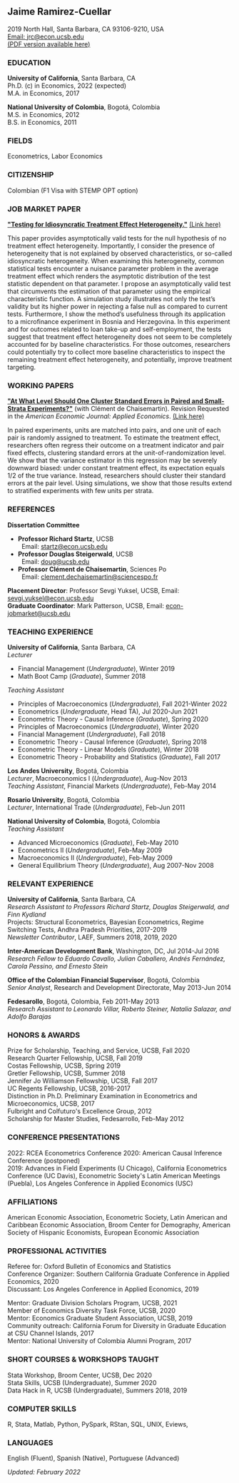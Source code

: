 ## Jaime Ramirez-Cuellar
2019 North Hall, Santa Barbara, CA 93106-9210, USA\
[Email: jrc@econ.ucsb.edu](mailto:jrc@econ.ucsb.edu)\
[(PDF version available here)](https://ucsb.app.box.com/file/867460274263?s=ksill3l2h2lq1dso7s0cq7dqj7ds6dva)

### EDUCATION

**University of California**, Santa Barbara, CA\
Ph.D. (c) in Economics, 2022 (expected)\
M.A. in Economics, 2017

**National University of Colombia**, Bogotá, Colombia\
M.S. in Economics, 2012 \
B.S. in Economics, 2011

### FIELDS

Econometrics, Labor Economics

### CITIZENSHIP

Colombian (F1 Visa with STEMP OPT option)

### JOB MARKET PAPER

[**"Testing for Idiosyncratic Treatment Effect Heterogeneity.\"**](https://papers.ssrn.com/sol3/papers.cfm?abstract_id=3946092) [(Link here)](https://papers.ssrn.com/sol3/papers.cfm?abstract_id=3946092)

This paper provides asymptotically valid tests for the null hypothesis of no treatment effect heterogeneity. Importantly, I consider the presence of heterogeneity that is not explained by observed characteristics, or so-called idiosyncratic heterogeneity. When examining this heterogeneity, common statistical tests encounter a nuisance parameter problem in the average treatment effect which renders the asymptotic distribution of the test statistic dependent on that parameter. I propose an asymptotically valid test that circumvents the estimation of that parameter using the empirical characteristic function. A simulation study illustrates not only the test’s validity but its higher power in rejecting a false null as compared to current tests. Furthermore, I show the method’s usefulness through its application to a microfinance experiment in Bosnia and Herzegovina. In this experiment and for outcomes related to loan take-up and self-employment, the tests suggest that treatment effect heterogeneity does not seem to be completely accounted for by baseline characteristics. For those outcomes, researchers could potentially try to collect more baseline characteristics to inspect the remaining treatment effect heterogeneity, and potentially, improve treatment targeting.

### WORKING PAPERS

[**"At What Level Should One Cluster Standard Errors in Paired and
Small-Strata Experiments?\"**](https://papers.ssrn.com/sol3/papers.cfm?abstract_id=3520820) (with Clément de Chaisemartin). Revision
Requested in the *American Economic Journal: Applied Economics*. [(Link here)](https://papers.ssrn.com/sol3/papers.cfm?abstract_id=3520820)

In paired experiments, units are matched into pairs, and one unit of
each pair is randomly assigned to treatment. To estimate the treatment
effect, researchers often regress their outcome on a treatment indicator
and pair fixed effects, clustering standard errors at the
unit-of-randomization level. We show that the variance estimator in this
regression may be severely downward biased: under constant treatment
effect, its expectation equals 1/2 of the true variance. Instead,
researchers should cluster their standard errors at the pair level.
Using simulations, we show that those results extend to stratified
experiments with few units per strata.

### REFERENCES

**Dissertation Committee**
-   **Professor Richard Startz**, UCSB\
&nbsp; Email: [startz@econ.ucsb.edu](mailto:startz@ucsb.edu)
-   **Professor Douglas Steigerwald**, UCSB\
&nbsp; Email: <doug@ucsb.edu>
-   **Professor Clément de Chaisemartin**, Sciences Po\
&nbsp; Email: <clement.dechaisemartin@sciencespo.fr>

**Placement Director**: Professor Sevgi Yuksel, UCSB,
Email: [sevgi.yuksel@econ.ucsb.edu](mailto:sevgi.yuksel@ucsb.edu)\
**Graduate Coordinator**: Mark Patterson, UCSB,
Email: [econ-jobmarket@ucsb.edu](mailto:econ-jobmarket@ucsb.edu
)

### TEACHING EXPERIENCE

**University of California**, Santa Barbara, CA\
*Lecturer*
-   Financial Management (*Undergraduate*), Winter 2019
-   Math Boot Camp (*Graduate*), Summer 2018

*Teaching Assistant*
-   Principles of Macroeconomics (*Undergraduate*), Fall 2021-Winter 2022
-   Econometrics (*Undergraduate*, Head TA), Jul 2020-Jun 2021
-   Econometric Theory - Causal Inference (*Graduate*), Spring 2020
-   Principles of Macroeconomics (*Undergraduate*), Winter 2020
-   Financial Management (*Undergraduate*), Fall 2018
-   Econometric Theory - Causal Inference (*Graduate*), Spring 2018
-   Econometric Theory - Linear Models (*Graduate*), Winter 2018
-   Econometric Theory - Probability and Statistics (*Graduate*), Fall
    2017

**Los Andes University**, Bogotá, Colombia\
*Lecturer*, Macroeconomics I (*Undergraduate*), Aug-Nov 2013\
*Teaching Assistant*, Financial Markets (*Undergraduate*), Feb-May 2014

**Rosario University**, Bogotá, Colombia\
*Lecturer*, International Trade (*Undergraduate*), Feb-Jun 2011

**National University of Colombia**, Bogotá, Colombia\
*Teaching Assistant*
-   Advanced Microeconomics (*Graduate*), Feb-May 2010
-   Econometrics II (*Undergraduate*), Feb-May 2009
-   Macroeconomics II (*Undergraduate*), Feb-May 2009
-   General Equilibrium Theory (*Undergraduate*), Aug 2007-Nov 2008

### RELEVANT EXPERIENCE

**University of California**, Santa Barbara, CA \
*Research Assistant to Professors Richard Startz, Douglas Steigerwald, and Finn Kydland*\
Projects: Structural Econometrics, Bayesian Econometrics, Regime
Switching Tests, Andhra Pradesh Priorities, 2017-2019\
*Newsletter Contributor*, LAEF, Summers 2018, 2019, 2020

**Inter-American Development Bank**, Washington, DC, Jul 2014-Jul 2016\
*Research Fellow to Eduardo Cavallo, Julian Caballero, Andrés Fernández,
Carola Pessino, and Ernesto Stein*

**Office of the Colombian Financial Supervisor**, Bogotá, Colombia\
*Senior Analyst*, Research and Development Directorate, May 2013-Jun
2014

**Fedesarollo**, Bogotá, Colombia, Feb 2011-May 2013\
*Research Assistant to Leonardo Villar, Roberto Steiner, Natalia
Salazar, and Adolfo Barajas*

### HONORS & AWARDS

Prize for Scholarship, Teaching, and Service, UCSB, Fall 2020\
Research Quarter Fellowship, UCSB, Fall 2019\
Costas Fellowship, UCSB, Spring 2019\
Gretler Fellowship, UCSB, Summer 2018\
Jennifer Jo Williamson Fellowship, UCSB, Fall 2017\
UC Regents Fellowship, UCSB, 2016-2017\
Distinction in Ph.D. Preliminary Examination in Econometrics and
Microeconomics, UCSB, 2017\
Fulbright and Colfuturo's Excellence Group, 2012\
Scholarship for Master Studies, Fedesarrollo, Feb-May 2012

### CONFERENCE PRESENTATIONS

2022: RCEA Econometrics Conference
2020: American Causal Inference Conference (postponed)\
2019: Advances in Field Experiments (U Chicago), California Econometrics
Conference (UC Davis), Econometric Society's Latin American Meetings
(Puebla), Los Angeles Conference in Applied Economics (USC)

### AFFILIATIONS

American Economic Association, Econometric Society, Latin American and
Caribbean Economic Association, Broom Center for Demography, American
Society of Hispanic Economists, European Economic Association

### PROFESSIONAL ACTIVITIES

Referee for: Oxford Bulletin of Economics and Statistics\
Conference Organizer: Southern California Graduate Conference in Applied
Economics, 2020\
Discussant: Los Angeles Conference in Applied Economics, 2019

Mentor:  Graduate Division Scholars Program, UCSB, 2021\
Member of Economics Diversity Task Force, UCSB, 2020\
Mentor: Economics Graduate Student Association, UCSB, 2019\
Community outreach: California Forum for Diversity in Graduate Education
at CSU Channel Islands, 2017\
Mentor: National University of Colombia Alumni Program, 2017

### SHORT COURSES & WORKSHOPS TAUGHT

Stata Workshop, Broom Center, UCSB, Dec 2020\
Stata Skills, UCSB (Undergraduate), Summer 2020\
Data Hack in R, UCSB (Undergraduate), Summers 2018, 2019

### COMPUTER SKILLS

R, Stata, Matlab, Python, PySpark, RStan, SQL, UNIX, Eviews, 

### LANGUAGES

English (Fluent), Spanish (Native), Portuguese (Advanced)

*Updated: February 2022*
